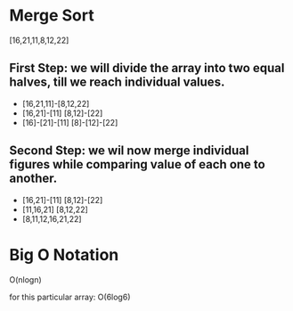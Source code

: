 # Merge Sort

[16,21,11,8,12,22]

## First Step: we will divide the array into two equal halves, till we reach individual values.
- [16,21,11]-[8,12,22]
- [16,21]-[11]  [8,12]-[22]
- [16]-[21]-[11]  [8]-[12]-[22]

## Second Step: we wil now merge individual figures while comparing value of each one to another.

- [16,21]-[11]  [8,12]-[22]
- [11,16,21]  [8,12,22]
- [8,11,12,16,21,22]

# Big O Notation

O(nlogn)

for this particular array: O(6log6)